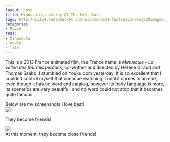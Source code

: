 ```yaml
---
layout: post
title: Minuscule\: Valley Of The Lost Ants
logo: http://i1154.photobucket.com/albums/p531/luolinjia/blog%20images/20150123_1_zps8056e875.jpg
categories:
- Movie
tags:
- Minuscule
- movie
- film
---
```


This is a 2013 France animated film, the France name is *Minuscule - La vallée des fourmis perdues*, co-written and directed by Hélène Giraud and Thomas Szabo. I stumbled on Youku.com yesterday. It is so excellent that I couldn't control myself that continue watching it until it comes to an end, even though it has no word and catalog, however its body language is more, its scenarios are very beautiful, and no word could not stop that it becomes quite famous.  

Below are my screenshots I love best!  
![](http://i1154.photobucket.com/albums/p531/luolinjia/blog%20images/20150123_2_zpsd8333171.jpg)   

They become friends!  

![](http://i1154.photobucket.com/albums/p531/luolinjia/blog%20images/20150123_3_zpsa74163bf.jpg)  
At this moment, they become close friends!

